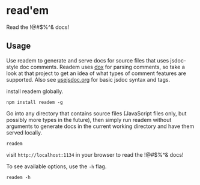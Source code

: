 read'em
=======

Read the !@#$%^& docs!


Usage
-----

Use readem to generate and serve docs for source files that uses jsdoc-style
doc comments. Readem uses [dox](https://github.com/tj/dox) for parsing
comments, so take a look at that project to get an idea of what types of
comment features are supported. Also see [usejsdoc.org](http://usejsdoc.org/)
for basic jsdoc syntax and tags.

install readem globally.

```
npm install readem -g
```

Go into any directory that contains source files (JavaScript files only, but
possibly more types in the future), then simply run readem without arguments to
generate docs in the current working directory and have them served locally.

```
readem
```

visit `http://localhost:1134` in your browser to read the !@#$%^& docs!

To see available options, use the `-h` flag.

```
readem -h
```
